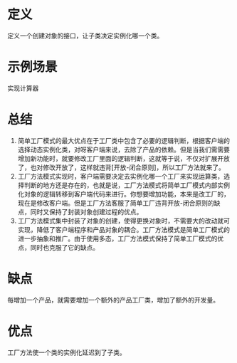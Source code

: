 ﻿# 定义
  定义一个创建对象的接口，让子类决定实例化哪一个类。
# 示例场景
  实现计算器
# 总结
1. 简单工厂模式的最大优点在于工厂类中包含了必要的逻辑判断，根据客户端的选择动态实例化类，对呀客户端来说，去除了产品的依赖。但是当我们需需要增加新功能时，就要修改工厂里面的逻辑判断，这就等于说，不仅对扩展开放了，也对修改开放了，这样就违背[开放-闭合原则]，所以工厂方法就来了。
2. 工厂方法模式实现时，客户端需要决定去实例化哪一个工厂来实现运算类，选择判断的地方还是存在的，也就是说，工厂方法模式将简单工厂模式内部实例化对象的逻辑转移到客户端代码来进行。你想要增加功能，本来是改工厂的，现在是修改客户端。但是工厂方法客服了简单工厂违背开放-闭合原则的缺点，同时又保持了封装对象创建过程的优点。
3. 工厂方法模式集中封装了对象的创建，使得更换对象时，不需要大的改动就可实现，降低了客户端程序和产品对象的耦合。工厂方法模式是简单工厂模式的进一步抽象和推广。由于使用多态，工厂方法模式保持了简单工厂模式的优点，同时也克服了它的缺点。
# 缺点
  每增加一个产品，就需要增加一个额外的产品工厂类，增加了额外的开发量。
# 优点
  工厂方法使一个类的实例化延迟到了子类。